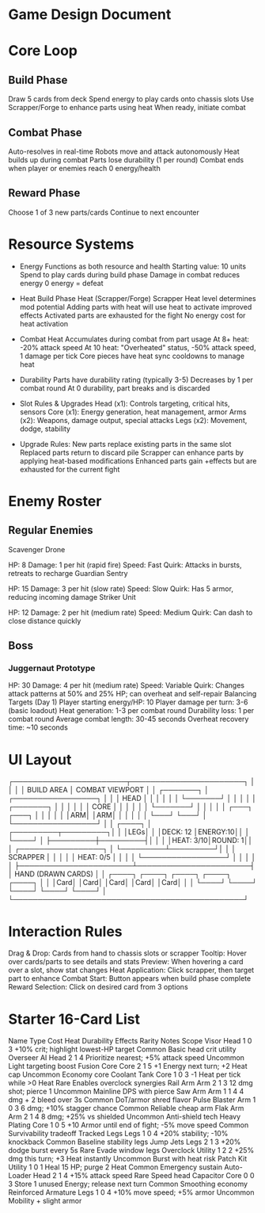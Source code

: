 # Game Design Document

# Core Loop
## Build Phase

Draw 5 cards from deck
Spend energy to play cards onto chassis slots
Use Scrapper/Forge to enhance parts using heat
When ready, initiate combat

## Combat Phase
Auto-resolves in real-time
Robots move and attack autonomously
Heat builds up during combat
Parts lose durability (1 per round)
Combat ends when player or enemies reach 0 energy/health


## Reward Phase
Choose 1 of 3 new parts/cards
Continue to next encounter

# Resource Systems
- Energy
Functions as both resource and health
Starting value: 10 units
Spend to play cards during build phase
Damage in combat reduces energy
0 energy = defeat

- Heat
Build Phase Heat (Scrapper/Forge)
Scrapper Heat level determines mod potential
Adding parts with heat will use heat to activate improved effects
Activated parts are exhausted for the fight
No energy cost for heat activation

- Combat Heat
Accumulates during combat from part usage
At 8+ heat: -20% attack speed
At 10 heat: "Overheated" status, -50% attack speed, 1 damage per tick
Core pieces have heat sync cooldowns to manage heat

- Durability
Parts have durability rating (typically 3-5)
Decreases by 1 per combat round
At 0 durability, part breaks and is discarded

- Slot Rules & Upgrades
Head (x1): Controls targeting, critical hits, sensors
Core (x1): Energy generation, heat management, armor
Arms (x2): Weapons, damage output, special attacks
Legs (x2): Movement, dodge, stability

- Upgrade Rules:
New parts replace existing parts in the same slot
Replaced parts return to discard pile
Scrapper can enhance parts by applying heat-based modifications
Enhanced parts gain +effects but are exhausted for the current fight


# Enemy Roster
## Regular Enemies
Scavenger Drone

HP: 8
Damage: 1 per hit (rapid fire)
Speed: Fast
Quirk: Attacks in bursts, retreats to recharge
Guardian Sentry

HP: 15
Damage: 3 per hit (slow rate)
Speed: Slow
Quirk: Has 5 armor, reducing incoming damage
Striker Unit

HP: 12
Damage: 2 per hit (medium rate)
Speed: Medium
Quirk: Can dash to close distance quickly
## Boss
### Juggernaut Prototype
HP: 30
Damage: 4 per hit (medium rate)
Speed: Variable
Quirk: Changes attack patterns at 50% and 25% HP; can overheat and self-repair
Balancing Targets (Day 1)
Player starting energy/HP: 10
Player damage per turn: 3-6 (basic loadout)
Heat generation: 1-3 per combat round
Durability loss: 1 per combat round
Average combat length: 30-45 seconds
Overheat recovery time: ~10 seconds

# UI Layout
┌───────────────────────┬───────────────────────┐
│                       │                       │
│  BUILD AREA           │  COMBAT VIEWPORT      │
│  ┌───────┐            │  ┌─────────────────┐  │
│  │ HEAD  │            │  │                 │  │
│  └───────┘            │  │                 │  │
│  ┌───────┐            │  │                 │  │
│  │ CORE  │            │  │                 │  │
│  └───────┘            │  │                 │  │
│  ┌───┐ ┌───┐          │  │                 │  │
│  │ARM│ │ARM│          │  │                 │  │
│  └───┘ └───┘          │  └─────────────────┘  │
│  ┌────┐               │  ┌─────────┬─────────┐│
│  │LEGs│               │  │DECK: 12 │ENERGY:10││
│  └────┘               │  ├─────────┼─────────┤│
│                       │  │HEAT: 3/10│ROUND: 1││
│  ┌─────────────────┐  │  └─────────┴─────────┘│
│  │    SCRAPPER     │  │                       │
│  │    HEAT: 0/5    │  │                       │
│  └─────────────────┘  │                       │
│                       │                       │
├───────────────────────┴───────────────────────┤
│             HAND (DRAWN CARDS)                │
│  ┌────┐  ┌────┐  ┌────┐  ┌────┐  ┌────┐       │
│  │Card│  │Card│  │Card│  │Card│  │Card│       │
│  └────┘  └────┘  └────┘  └────┘  └────┘       │
└───────────────────────────────────────────────┘


# Interaction Rules
Drag & Drop: Cards from hand to chassis slots or scrapper
Tooltip: Hover over cards/parts to see details and stats
Preview: When hovering a card over a slot, show stat changes
Heat Application: Click scrapper, then target part to enhance
Combat Start: Button appears when build phase complete
Reward Selection: Click on desired card from 3 options

# Starter 16-Card List
Name	Type	Cost	Heat	Durability	Effects	Rarity	Notes
Scope Visor	Head	1	0	3	+10% crit; highlight lowest-HP target	Common	Basic head crit utility
Overseer AI	Head	2	1	4	Prioritize nearest; +5% attack speed	Uncommon	Light targeting boost
Fusion Core	Core	2	1	5	+1 Energy next turn; +2 Heat cap	Uncommon	Economy core
Coolant Tank	Core	1	0	3	-1 Heat per tick while >0 Heat	Rare	Enables overclock synergies
Rail Arm	Arm	2	1	3	12 dmg shot; pierce 1	Uncommon	Mainline DPS with pierce
Saw Arm	Arm	1	1	4	4 dmg + 2 bleed over 3s	Common	DoT/armor shred flavor
Pulse Blaster	Arm	1	0	3	6 dmg; +10% stagger chance	Common	Reliable cheap arm
Flak Arm	Arm	2	1	4	8 dmg; +25% vs shielded	Uncommon	Anti-shield tech
Heavy Plating	Core	1	0	5	+10 Armor until end of fight; -5% move speed	Common	Survivability tradeoff
Tracked Legs	Legs	1	0	4	+20% stability; -10% knockback	Common	Baseline stability legs
Jump Jets	Legs	2	1	3	+20% dodge burst every 5s	Rare	Evade window legs
Overclock	Utility	1	2	2	+25% dmg this turn; +3 Heat instantly	Uncommon	Burst with heat risk
Patch Kit	Utility	1	0	1	Heal 15 HP; purge 2 Heat	Common	Emergency sustain
Auto-Loader	Head	2	1	4	+15% attack speed	Rare	Speed head
Capacitor	Core	0	0	3	Store 1 unused Energy; release next turn	Common	Smoothing economy
Reinforced Armature	Legs	1	0	4	+10% move speed; +5% armor	Uncommon	Mobility + slight armor
